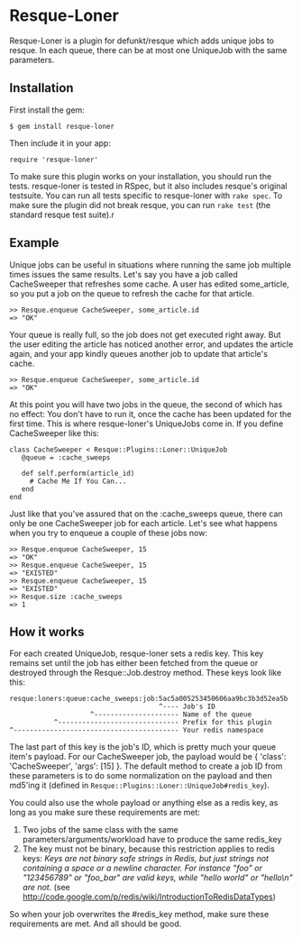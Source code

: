
Resque-Loner
======

Resque-Loner is a plugin for defunkt/resque which adds unique jobs to resque. In each queue, there can be at most one UniqueJob with the same parameters.


Installation
-------------

First install the gem:

    $ gem install resque-loner

Then include it in your app:

    require 'resque-loner'

To make sure this plugin works on your installation, you should run the tests. resque-loner is tested in RSpec, but it also includes resque's original testsuite. You can run all tests specific to resque-loner with `rake spec`. To make sure the plugin did not break resque, you can run `rake test` (the standard resque test suite).r

Example
--------

Unique jobs can be useful in situations where running the same job multiple times issues the same results. Let's say you have a job called CacheSweeper that refreshes some cache. A user has edited some_article, so you put a job on the queue to refresh the cache for that article.

    >> Resque.enqueue CacheSweeper, some_article.id
    => "OK"

Your queue is really full, so the job does not get executed right away. But the user editing the article has noticed another error, and updates the article again, and your app kindly queues another job to update that article's cache.

    >> Resque.enqueue CacheSweeper, some_article.id
    => "OK"

At this point you will have two jobs in the queue, the second of which has no effect: You don't have to run it, once the cache has been updated for the first time. This is where resque-loner's UniqueJobs come in. If you define CacheSweeper like this:

    class CacheSweeper < Resque::Plugins::Loner::UniqueJob
       @queue = :cache_sweeps

       def self.perform(article_id)
         # Cache Me If You Can...
       end
    end

Just like that you've assured that on the :cache_sweeps queue, there can only be one CacheSweeper job for each article. Let's see what happens when you try to enqueue a couple of these jobs now:

    >> Resque.enqueue CacheSweeper, 15
    => "OK"
    >> Resque.enqueue CacheSweeper, 15
    => "EXISTED"
    >> Resque.enqueue CacheSweeper, 15
    => "EXISTED"
    >> Resque.size :cache_sweeps
    => 1

How it works
--------

For each created UniqueJob, resque-loner sets a redis key. This key remains set until the job has either been fetched from the queue or destroyed through the Resque::Job.destroy method. These keys look like this:

    resque:loners:queue:cache_sweeps:job:5ac5a005253450606aa9bc3b3d52ea5b
                                         ^---- Job's ID
                        ^--------------------- Name of the queue
               ^------------------------------ Prefix for this plugin
    ^----------------------------------------- Your redis namespace

The last part of this key is the job's ID, which is pretty much your queue item's payload. For our CacheSweeper job, the payload would be { 'class': 'CacheSweeper', 'args': [15] }. The default method to create a job ID from these parameters  is to do some normalization on the payload and then md5'ing it (defined in `Resque::Plugins::Loner::UniqueJob#redis_key`).

You could also use the whole payload or anything else as a redis key, as long as you make sure these requirements are met:

1. Two jobs of the same class with the same parameters/arguments/workload have to produce the same redis_key
2. The key must not be binary, because this restriction applies to redis keys: *Keys are not binary safe strings in Redis, but just strings not containing a space or a newline character. For instance "foo" or "123456789" or "foo_bar" are valid keys, while "hello world" or "hello\n" are not.* (see http://code.google.com/p/redis/wiki/IntroductionToRedisDataTypes)

So when your job overwrites the #redis_key method, make sure these requirements are met. And all should be good.
